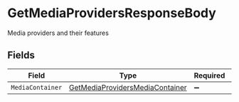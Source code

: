 # GetMediaProvidersResponseBody

Media providers and their features


## Fields

| Field                                                                                       | Type                                                                                        | Required                                                                                    | Description                                                                                 |
| ------------------------------------------------------------------------------------------- | ------------------------------------------------------------------------------------------- | ------------------------------------------------------------------------------------------- | ------------------------------------------------------------------------------------------- |
| `MediaContainer`                                                                            | [GetMediaProvidersMediaContainer](../../Models/Requests/GetMediaProvidersMediaContainer.md) | :heavy_minus_sign:                                                                          | N/A                                                                                         |
